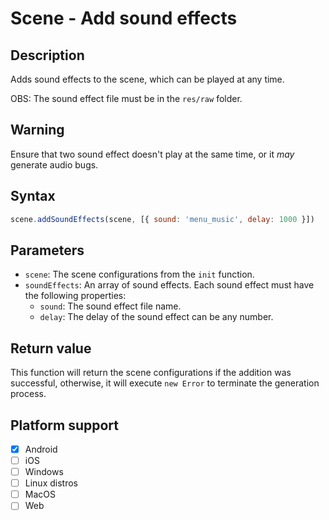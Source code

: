 # Scene - Add sound effects

## Description

Adds sound effects to the scene, which can be played at any time.

OBS: The sound effect file must be in the `res/raw` folder.

## Warning

Ensure that two sound effect doesn't play at the same time, or it *may* generate audio bugs.

## Syntax

```js
scene.addSoundEffects(scene, [{ sound: 'menu_music', delay: 1000 }])
```

## Parameters

- `scene`: The scene configurations from the `init` function.
- `soundEffects`: An array of sound effects. Each sound effect must have the following properties:
  - `sound`: The sound effect file name.
  - `delay`: The delay of the sound effect can be any number.

## Return value

This function will return the scene configurations if the addition was successful, otherwise, it will execute `new Error` to terminate the generation process.

## Platform support

- [x] Android
- [ ] iOS
- [ ] Windows
- [ ] Linux distros
- [ ] MacOS
- [ ] Web
